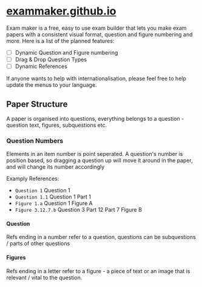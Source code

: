 # [exammaker.github.io](https://exammaker.github.io/)

Exam maker is a free, easy to use exam builder that lets you make exam papers with a consistent visual format, question and figure numbering and more. Here is a list of the planned features:

- [ ] Dynamic Question and Figure numbering
- [ ] Drag & Drop Question Types
- [ ] Dynamic References

If anyone wants to help with internationalisation, please feel free to help update the menus to your language.

## Paper Structure

A paper is organised into questions, everything belongs to a question - question text, figures, subquestions etc.

### Question Numbers

Elements in an item number is point seperated. A question's number is position based, so dragging a question up will move it around in the paper, and will change its number accordingly

Examply References:

- `Question 1` Question 1
- `Question 1.1` Question 1 Part 1
- `Figure 1.a` Question 1 Figure A
- `Figure 3.12.7.b` Question 3 Part 12 Part 7 Figure B

#### Question

Refs ending in a number refer to a question, questions can be subquestions / parts of other questions

#### Figures

Refs ending in a letter refer to a figure - a piece of text or an image that is relevant / vital to the question.
